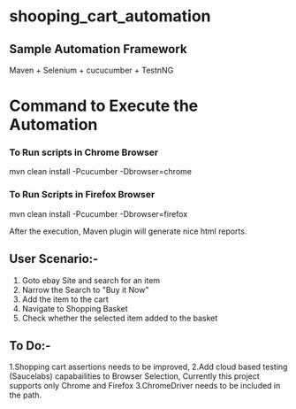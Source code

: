 # shooping_cart_automation

## Sample Automation Framework

Maven + Selenium + cucucumber + TestnNG

# Command to Execute the Automation

### To Run scripts in Chrome Browser 
mvn clean install -Pcucumber -Dbrowser=chrome

### To Run Scripts in Firefox Browser
mvn clean install -Pcucumber -Dbrowser=firefox

After the execution, Maven plugin will generate nice html reports.

## User Scenario:-
1. Goto ebay Site and search for an item
2. Narrow the Search to "Buy it Now"
3. Add the item to the cart
4. Navigate to Shopping Basket
5. Check whether the selected item added to the basket

## To Do:-
1.Shopping cart assertions needs to be improved,
2.Add cloud based testing (Saucelabs) capabailities to Browser Selection, Currently this project supports only Chrome and Firefox
3.ChromeDriver needs to be included in the path.

